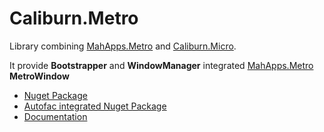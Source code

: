Caliburn.Metro
==============

Library combining [MahApps.Metro](http://mahapps.com/MahApps.Metro/) and [Caliburn.Micro](http://caliburnmicro.codeplex.com/).

It provide **Bootstrapper** and **WindowManager** integrated  [MahApps.Metro](http://mahapps.com/MahApps.Metro/) **MetroWindow**


 * [Nuget Package](https://nuget.org/packages/Caliburn.Metro)
* [Autofac integrated Nuget Package](https://nuget.org/packages/Caliburn.Metro.Autofac)
* [Documentation](https://github.com/ziyasal/Caliburn.Metro/wiki)
